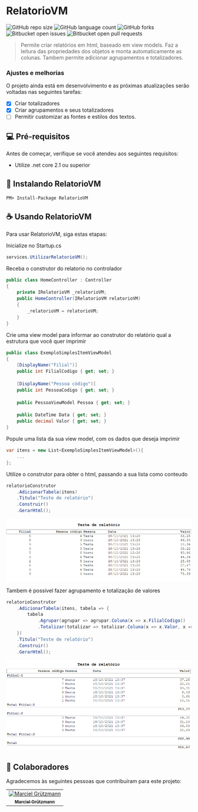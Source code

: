 # RelatorioVM

![GitHub repo size](https://img.shields.io/github/repo-size/Marciel032/RelatorioVM?style=for-the-badge)
![GitHub language count](https://img.shields.io/github/languages/count/Marciel032/RelatorioVM?style=for-the-badge)
![GitHub forks](https://img.shields.io/github/forks/Marciel032/RelatorioVM?style=for-the-badge)
![Bitbucket open issues](https://img.shields.io/bitbucket/issues/Marciel032/RelatorioVM?style=for-the-badge)
![Bitbucket open pull requests](https://img.shields.io/bitbucket/pr-raw/Marciel032/RelatorioVM?style=for-the-badge)


> Permite criar relatórios em html, baseado em view models. Faz a leitura das propriedades dos objetos e monta automaticamente as colunas. 
> Tambem permite adicionar agrupamentos e totalizadores.

### Ajustes e melhorias

O projeto ainda está em desenvolvimento e as próximas atualizações serão voltadas nas seguintes tarefas:

- [x] Criar totalizadores
- [x] Criar agrupamentos e seus totalizadores
- [ ] Permitir customizar as fontes e estilos dos textos.

## 💻 Pré-requisitos

Antes de começar, verifique se você atendeu aos seguintes requisitos:
* Utilize .net core 2.1 ou superior

## 🚀 Instalando RelatorioVM

```
PM> Install-Package RelatorioVM
```

## ☕ Usando RelatorioVM

Para usar RelatorioVM, siga estas etapas:

Inicialize no Startup.cs
```csharp
services.UtilizarRelatorioVM();
```

Receba o construtor do relatorio no controlador
```csharp
public class HomeController : Controller
{
    private IRelatorioVM _relatorioVM;
    public HomeController(IRelatorioVM relatorioVM)
    {
        _relatorioVM = relatorioVM;
    }
}
```

Crie uma view model para informar ao construtor do relatório qual a estrutura que você quer imprimir
```csharp
public class ExemploSimplesItemViewModel
{
    [DisplayName("Filial")]
    public int FilialCodigo { get; set; }

    [DisplayName("Pessoa código")]
    public int PessoaCodigo { get; set; }

    public PessoaViewModel Pessoa { get; set; }

    public DateTime Data { get; set; }
    public decimal Valor { get; set; }
}
```

Popule uma lista da sua view model, com os dados que deseja imprimir
```csharp
var itens = new List<ExemploSimplesItemViewModel>(){
    ...
};
```

Utilize o construtor para obter o html, passando a sua lista como conteudo
```csharp
relatorioConstrutor
    .AdicionarTabela(itens)
    .Titulo("Teste de relatório")
    .Construir()
    .GerarHtml();
```
<img src="Documentacao/Imagens/RelatorioSimples.png" alt="exemplo imagem">


Tambem é possível fazer agrupamento e totalização de valores
```csharp
relatorioConstrutor
    .AdicionarTabela(itens, tabela => {
        tabela
            .Agrupar(agrupar => agrupar.Coluna(x => x.FilialCodigo))
            .Totalizar(totalizar => totalizar.Coluna(x => x.Valor, x => x.Valor));
    })
    .Titulo("Teste de relatório")
    .Construir()
    .GerarHtml();
```
<img src="Documentacao/Imagens/RelatorioAgrupado.png" alt="exemplo imagem">


## 🤝 Colaboradores

Agradecemos às seguintes pessoas que contribuíram para este projeto:

<table>
  <tr>
    <td align="center">
      <a href="https://github.com/Marciel032">
        <img src="https://avatars3.githubusercontent.com/Marciel032" width="100px;" alt="Marciel Grützmann"/><br>
        <sub>
          <b>Marciel Grützmann</b>
        </sub>
      </a>
    </td>    
  </tr>
</table>
